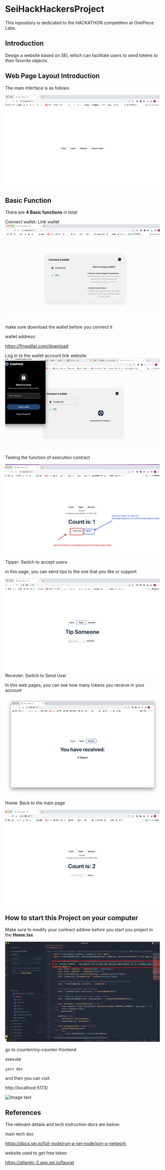 # SeiHackHackersProject
This repository is dedicated to the HACKATHON competition at OnePiece Labs.

## Introduction

Design a website based on SEI, which can facilitate users to send tokens to their favorite objects.

## Web Page Layout Introduction

The main interface is as follows

![Image text](https://github.com/DonkeyBoy001/SeiHackHackersProject/blob/main/README.assets/image-20230913191940932.png)
## Basic Function

There are **4 Basic functions** in total

Connect wallet: Link wallet
![Image text](https://github.com/DonkeyBoy001/SeiHackHackersProject/blob/main/README.assets/image-20230913192415863.png)

make sure download the wallet before you connect it

wallet address:

https://finwallet.com/download

Log in to the wallet account link website
![Image text](https://github.com/DonkeyBoy001/SeiHackHackersProject/blob/main/README.assets/image-20230913192808221.png)

Testing the function of execution contract

![Image text](https://github.com/DonkeyBoy001/SeiHackHackersProject/blob/main/README.assets/image-20230913193154956.png)
Tipper: Switch to accept users

in this page, you can send tips to the one that you like or support

![Image text](https://github.com/DonkeyBoy001/SeiHackHackersProject/blob/main/README.assets/image-20230913193327599.png)
Recevier: Switch to Send User

In this web pages, you can see how many tokens you receive in your account

![Image text](https://github.com/DonkeyBoy001/SeiHackHackersProject/blob/main/README.assets/image-20230913193228967.png)

Home: Back to the main page

![Image text](https://github.com/DonkeyBoy001/SeiHackHackersProject/blob/main/README.assets/image-20230913193542709.png)


## How to start this Project on your computer

Make sure to modify your contract addree before you start you project in the **Home.tsx** 

![Image text](https://github.com/DonkeyBoy001/SeiHackHackersProject/blob/main/README.assets/image-20230913195035614.png)

go to counter/my-counter-frontend

exexute 

```yarn dev ```

and then you can visit

http://localhost:5173/

![Image text](https://github.com/DonkeyBoy001/SeiHackHackersProject/blob/main/README.assets/image-20230913193755960.png)

## References

The relevant details and tech instruction docs are below:

main tech doc

https://docs.sei.io/full-node/run-a-sei-node/join-a-network 

website used to get free token 

https://atlantic-2.app.sei.io/faucet  



